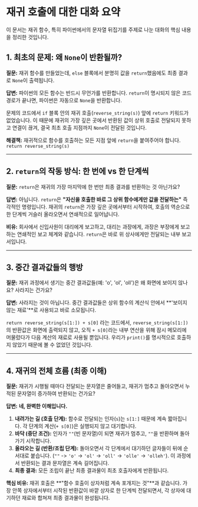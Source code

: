 # 재귀 호출에 대한 대화 요약

이 문서는 재귀 함수, 특히 파이썬에서의 문자열 뒤집기를 주제로 나눈 대화의 핵심 내용을 정리한 것입니다.

## 1. 최초의 문제: 왜 `None`이 반환될까?

**질문:** 재귀 함수를 만들었는데, `else` 블록에서 분명히 값을 `return`했음에도 최종 결과로 `None`이 출력됩니다.

**답변:**
파이썬의 모든 함수는 반드시 무언가를 반환합니다. `return`이 명시되지 않은 코드 경로가 끝나면, 파이썬은 자동으로 `None`을 반환합니다.

문제의 코드에서 `if` 블록 안의 재귀 호출(`reverse_string(s)`) 앞에 `return` 키워드가 없었습니다. 이 때문에 재귀의 가장 깊은 곳에서 반환된 값이 상위 호출로 전달되지 못하고 연결이 끊겨, 결국 최초 호출 지점까지 `None`이 전달된 것입니다.

**해결책:** 재귀적으로 함수를 호출하는 모든 지점 앞에 `return`을 붙여주어야 합니다.
`return reverse_string(s)`

---

## 2. `return`의 작동 방식: 한 번에 vs 한 단계씩

**질문:** `return`은 재귀의 가장 마지막에 한 번만 최종 결과를 반환하는 것 아닌가요?

**답변:**
아닙니다. `return`은 **"자신을 호출한 바로 그 상위 함수에게만 값을 전달하는"** 즉각적인 명령입니다. 재귀의 `return`은 가장 깊은 곳에서부터 시작하여, 호출의 역순으로 한 단계씩 거슬러 올라오면서 연쇄적으로 일어납니다.

**비유:** 회사에서 신입사원이 대리에게 보고하고, 대리는 과장에게, 과장은 부장에게 보고하는 연쇄적인 보고 체계와 같습니다. `return`은 바로 위 상사에게만 전달되는 내부 보고서입니다.

---

## 3. 중간 결과값들의 행방

**질문:** 재귀 과정에서 생기는 중간 결과값들(예: 'o', 'ol', 'oll')은 왜 화면에 보이지 않나요? 사라지는 건가요?

**답변:**
사라지는 것이 아닙니다. 중간 결과값들은 상위 함수의 계산식 안에서 **'보이지 않는 재료'**로 사용되고 바로 소모됩니다.

`return reverse_string(s[1:]) + s[0]` 라는 코드에서, `reverse_string(s[1:])`의 반환값은 화면에 출력되지 않고, 오직 `+ s[0]`라는 내부 연산을 위해 잠시 메모리에 머물렀다가 다음 계산의 재료로 사용될 뿐입니다. 우리가 `print()`를 명시적으로 호출하지 않았기 때문에 볼 수 없었던 것입니다.

---

## 4. 재귀의 전체 흐름 (최종 이해)

**질문:** 재귀가 시행될 때마다 전달되는 문자열은 줄어들고, 재귀가 멈추고 돌아오면서 누적된 문자열이 증가하여 반환되는 건가요?

**답변:**
**네, 완벽한 이해입니다.**

1.  **내려가는 길 (호출 단계):** 함수로 전달되는 인자(`s`)는 `s[1:]` 때문에 계속 짧아집니다. 각 단계의 계산(`+ s[0]`)은 실행되지 않고 대기합니다.
2.  **바닥 (중단 조건):** 인자가 `""`(빈 문자열)이 되면 재귀가 멈추고, `""`을 반환하며 돌아가기 시작합니다.
3.  **올라오는 길 (반환/조립 단계):** 돌아오면서 각 단계에서 대기하던 글자들이 뒤에 순서대로 붙습니다. (`""` -> `'o'` -> `'ol'` -> `'oll'` -> `'olle'` -> `'olleh'`). 이 과정에서 반환되는 결과 문자열은 계속 길어집니다.
4.  **최종 결과:** 모든 조립이 끝난 최종 결과물이 최초 호출자에게 반환됩니다.

**핵심 비유:** 재귀 호출은 **"함수 호출이 상자처럼 계속 포개지는 것"**과 같습니다. 가장 안쪽 상자에서부터 시작된 반환값이 바깥 상자로 한 단계씩 전달되면서, 각 상자에 대기하던 재료와 합쳐져 최종 결과물이 완성됩니다.
